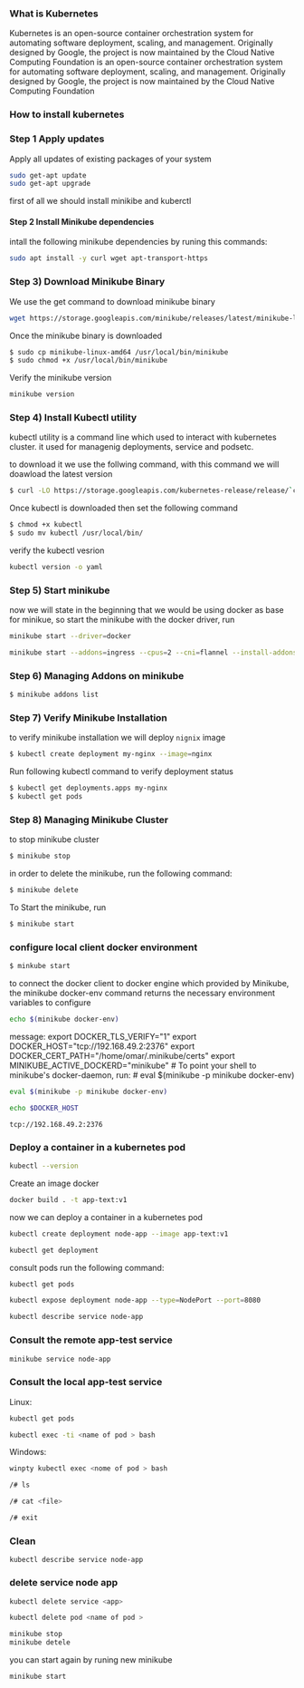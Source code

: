 ### What is Kubernetes
Kubernetes  is an open-source container orchestration system for automating software deployment, scaling, and management. Originally designed by Google, the project is now maintained by the Cloud Native Computing Foundation is an open-source container orchestration system for automating software deployment, scaling, and management. Originally designed by Google, the project is now maintained by the Cloud Native Computing Foundation

### How to install kubernetes


### Step 1 Apply updates
Apply all updates of existing packages of your system
```bash
sudo get-apt update
sudo get-apt upgrade
```


first of all we should install minikibe and kuberctl

#### Step 2 Install Minikube dependencies

intall the following minikube dependencies by runing this commands:

```bash
sudo apt install -y curl wget apt-transport-https

```
### Step 3) Download Minikube Binary
We use the get command to download minikube binary
```bash
wget https://storage.googleapis.com/minikube/releases/latest/minikube-linux-amd64

```
Once the minikube binary is downloaded
```bash
$ sudo cp minikube-linux-amd64 /usr/local/bin/minikube
$ sudo chmod +x /usr/local/bin/minikube
```
Verify the minikube version
```bash
minikube version

```

### Step 4) Install Kubectl utility

kubectl utility is a command line which used to interact with kubernetes cluster. it used for managenig deployments, service and podsetc.

to download it we use the follwing command, with this command we will doawload the latest version
```bash
$ curl -LO https://storage.googleapis.com/kubernetes-release/release/`curl -s https://storage.googleapis.com/kubernetes-release/release/stable.txt`/bin/linux/amd64/kubectl

```
Once kubectl is downloaded then set the following command 

```bash
$ chmod +x kubectl
$ sudo mv kubectl /usr/local/bin/
```
verify the kubectl vesrion
```bash
kubectl version -o yaml
```
### Step 5) Start minikube
now we will state in the beginning that we would be using docker as base for minikue, so start the minikube with the docker driver, run
```bash
minikube start --driver=docker

```

```bash
minikube start --addons=ingress --cpus=2 --cni=flannel --install-addons=true --kubernetes-version=stable --memory=6g

```

### Step 6) Managing Addons on minikube

```bash
$ minikube addons list

```
### Step 7) Verify Minikube Installation
to verify minikube installation we will deploy `nignix` image

```bash
$ kubectl create deployment my-nginx --image=nginx
```
Run following kubectl command to verify deployment status

```bash
$ kubectl get deployments.apps my-nginx
$ kubectl get pods
```
### Step 8) Managing Minikube Cluster
to stop minikube cluster
```bash
$ minikube stop
```
in order to  delete the minikube, run the following command:
```bash
$ minikube delete
```
To Start the minikube, run
```bash
$ minikube start
```

### configure local client docker environment
```bash
$ minkube start
```
to connect the docker client to docker engine which provided by Minikube,
the minikube docker-env command returns the necessary environment variables to configure
```bash
echo $(minikube docker-env)
```
message:
export DOCKER_TLS_VERIFY="1" export DOCKER_HOST="tcp://192.168.49.2:2376" export DOCKER_CERT_PATH="/home/omar/.minikube/certs" export MINIKUBE_ACTIVE_DOCKERD="minikube" # To point your shell to minikube's docker-daemon, run: # eval $(minikube -p minikube docker-env)
```bash
eval $(minikube -p minikube docker-env)
```
```bash
echo $DOCKER_HOST
```
`tcp://192.168.49.2:2376`

### Deploy a container in a kubernetes pod

```bash
kubectl --version
```
Create an image docker 
```bash
docker build . -t app-text:v1
```
now we can deploy a container  in a  kubernetes pod
```bash
kubectl create deployment node-app --image app-text:v1
```

```bash
kubectl get deployment
```
consult pods run the following command:
```bash
kubectl get pods
```

```bash
kubectl expose deployment node-app --type=NodePort --port=8080
```
```bash
kubectl describe service node-app
```
### Consult the remote app-test service
```bash
minikube service node-app
```
### Consult the local app-test service

Linux:
```bash
kubectl get pods

kubectl exec -ti <name of pod > bash
```
Windows:
```bash
winpty kubectl exec <nome of pod > bash 
```
```bash
/# ls

/# cat <file>

/# exit
```

### Clean

```bsah
kubectl describe service node-app
```
### delete service node app

```bash
kubectl delete service <app>
 ```
 ```bash
 kubectl delete pod <name of pod >
```
```bash
minikube stop
minikube detele
```
you can start again by runing new minikube
```bash
minikube start
```













